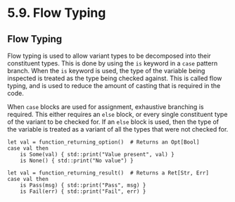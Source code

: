 # 5.9. Flow Typing

<primary-label ref="header-label"/>

<secondary-label ref="doc-wip"/>

## Flow Typing

Flow typing is used to allow variant types to be decomposed into their constituent types. This is done by using the `is`
keyword in a `case` pattern branch. When the `is` keyword is used, the type of the variable being inspected is treated
as the type being checked against. This is called flow typing, and is used to reduce the amount of casting that is
required in the code.

When `case` blocks are used for assignment, exhaustive branching is required. This either requires an `else` block, or
every single constituent type of the variant to be checked for. If an `else` block is used, then the type of the
variable is treated as a variant of all the types that were not checked for.

```
let val = function_returning_option()  # Returns an Opt[Bool]
case val then
    is Some(val) { std::print("Value present", val) }
    is None() { std::print("No value") }
    
let val = function_returning_result()  # Returns a Ret[Str, Err]
case val then
    is Pass(msg) { std::print("Pass", msg) }
    is Fail(err) { std::print("Fail", err) }
```
